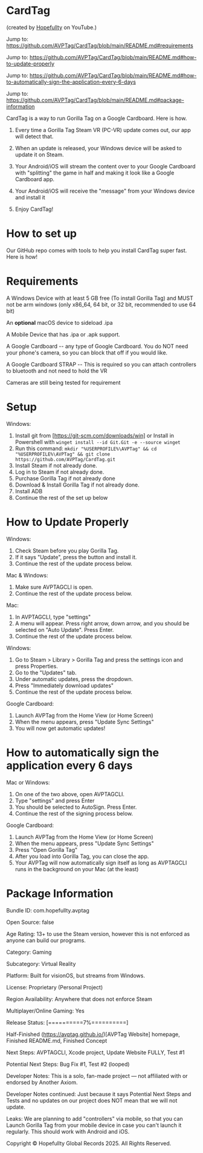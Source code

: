 # CardTag 
(created by [Hopefullty](https://youtube.com/@hopefullty) on YouTube.)

Jump to: https://github.com/AVPTag/CardTag/blob/main/README.md#requirements

Jump to: https://github.com/AVPTag/CardTag/blob/main/README.md#how-to-update-properly

Jump to: https://github.com/AVPTag/CardTag/blob/main/README.md#how-to-automatically-sign-the-application-every-6-days

Jump to: https://github.com/AVPTag/CardTag/blob/main/README.md#package-information

CardTag is a way to run Gorilla Tag on a Google Cardboard. Here is how.

1.  Every time a Gorilla Tag Steam VR (PC-VR) update comes out, our app will detect that.
    
2.  When an update is released, your Windows device will be asked to update it on Steam.
    
3.  Your Android/iOS will stream the content over to your Google Cardboard with "splitting" the game in half and making it look like a Google Cardboard app.

4.  Your Android/iOS will receive the "message" from your Windows device and install it

5.  Enjoy CardTag!

# How to set up

Our GitHub repo comes with tools to help you install CardTag super fast. Here is how!

# Requirements

A Windows Device with at least 5 GB free (To install Gorilla Tag) and MUST not be arm windows (only x86_64, 64 bit, or 32 bit, recommended to use 64 bit)

An **optional** macOS device to sideload .ipa

A Mobile Device that has .ipa or .apk support. 

A Google Cardboard -- any type of Google Cardboard. You do NOT need your phone's camera, so you can block that off if you would like. 

A Google Cardboard STRAP -- This is required so you can attach controllers to bluetooth and not need to hold the VR

Cameras are still being tested for requirement

# Setup

Windows:

 1. Install git from [https://git-scm.com/downloads/win] or Install in Powershell with ```winget install --id Git.Git -e --source winget```
 2. Run this command: ```mkdir "%USERPROFILE%\AVPTag" && cd "%USERPROFILE%\AVPTag" && git clone https://github.com/AVPTag/CardTag.git```
 3. Install Steam if not already done.
 4. Log in to Steam if not already done.
 5. Purchase Gorilla Tag if not already done
 6. Download & Install Gorilla Tag if not already done.
 7. Install ADB
 8. Continue the rest of the set up below



# How to Update Properly

Windows:

 1. Check Steam before you play Gorilla Tag.
 2. If it says "Update", press the button and install it.
 3. Continue the rest of the update process below.

Mac & Windows:

 1. Make sure AVPTAGCLI is open.
 2. Continue the rest of the update process below.

Mac:

 1. In AVPTAGCLI, type "settings"
 2. A menu will appear. Press right arrow, down arrow, and you should be selected on "Auto Update". Press Enter.
 3. Continue the rest of the update process below.

Windows:

 1. Go to Steam > Library > Gorilla Tag and press the settings icon and press Properties.
 2. Go to the "Updates" tab.
 3. Under automatic updates, press the dropdown.
 4. Press "Immediately download updates"
 5. Continue the rest of the update process below.

Google Cardboard:

 1. Launch AVPTag from the Home View (or Home Screen)
 2. When the menu appears, press "Update Sync Settings"
 3. You will now get automatic updates!


# How to automatically sign the application every 6 days

Mac or Windows:

 1. On one of the two above, open AVPTAGCLI.
 2. Type "settings" and press Enter
 3. You should be selected to AutoSign. Press Enter.
 4. Continue the rest of the signing process below.

Google Cardboard:

 1. Launch AVPTag from the Home View (or Home Screen)
 2. When the menu appears, press "Update Sync Settings"
 3. Press "Open Gorilla Tag"
 4. After you load into Gorilla Tag, you can close the app.
 5. Your AVPTag will now automatically sign itself as long as AVPTAGCLI runs in the background on your Mac (at the least)

# Package Information

Bundle ID: com.hopefullty.avptag

Open Source: false

Age Rating: 13+ to use the Steam version, however this is not enforced as anyone can build our programs.

Category: Gaming

Subcategory: Virtual Reality

Platform: Built for visionOS, but streams from Windows.

License: Proprietary (Personal Project)

Region Availability: Anywhere that does not enforce Steam

Multiplayer/Online Gaming: Yes

Release Status: [==========7%==========]

Half-Finished (https://avptag.github.io/)[AVPTag Website] homepage, Finished README.md, Finished Concept

Next Steps: AVPTAGCLI, Xcode project, Update Website FULLY, Test #1

Potential Next Steps: Bug Fix #1, Test #2 (looped)

Developer Notes: This is a solo, fan-made project — not affiliated with or endorsed by Another Axiom.

Developer Notes continued: Just because it says Potential Next Steps and Tests and no updates on our project does NOT mean that we will not update.

Leaks: We are planning to add "controllers" via mobile, so that you can Launch Gorilla Tag from your mobile device in case you can't launch it regularly. This should work with Android and iOS.

Copyright © Hopefullty Global Records 2025. All Rights Reserved.
